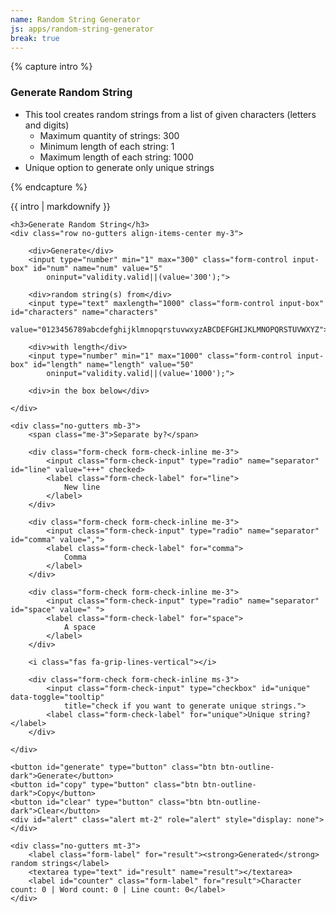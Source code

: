 ```yaml
---
name: Random String Generator
js: apps/random-string-generator
break: true
---
```


{% capture intro %}
### Generate Random String
<!--separator-->
- This tool creates random strings from a list of given characters (letters and digits)
    - Maximum quantity of strings: 300
    - Minimum length of each string: 1
    - Maximum length of each string: 1000
- Unique option to generate only unique strings
<!--separator-->
{% endcapture %}

<div class="tool-wrapper mb-4">
    {{ intro | markdownify }}
</div>

<div class="tool-wrapper">

    <h3>Generate Random String</h3>
    <div class="row no-gutters align-items-center my-3">

        <div>Generate</div>
        <input type="number" min="1" max="300" class="form-control input-box" id="num" name="num" value="5"
            oninput="validity.valid||(value='300');">

        <div>random string(s) from</div>
        <input type="text" maxlength="1000" class="form-control input-box" id="characters" name="characters"
            value="0123456789abcdefghijklmnopqrstuvwxyzABCDEFGHIJKLMNOPQRSTUVWXYZ">

        <div>with length</div>
        <input type="number" min="1" max="1000" class="form-control input-box" id="length" name="length" value="50"
            oninput="validity.valid||(value='1000');">

        <div>in the box below</div>

    </div>

    <div class="no-gutters mb-3">
        <span class="me-3">Separate by?</span>

        <div class="form-check form-check-inline me-3">
            <input class="form-check-input" type="radio" name="separator" id="line" value="+++" checked>
            <label class="form-check-label" for="line">
                New line
            </label>
        </div>

        <div class="form-check form-check-inline me-3">
            <input class="form-check-input" type="radio" name="separator" id="comma" value=",">
            <label class="form-check-label" for="comma">
                Comma
            </label>
        </div>

        <div class="form-check form-check-inline me-3">
            <input class="form-check-input" type="radio" name="separator" id="space" value=" ">
            <label class="form-check-label" for="space">
                A space
            </label>
        </div>

        <i class="fas fa-grip-lines-vertical"></i>

        <div class="form-check form-check-inline ms-3">
            <input class="form-check-input" type="checkbox" id="unique" data-toggle="tooltip"
                title="check if you want to generate unique strings.">
            <label class="form-check-label" for="unique">Unique string?</label>
        </div>

    </div>

    <button id="generate" type="button" class="btn btn-outline-dark">Generate</button>
    <button id="copy" type="button" class="btn btn-outline-dark">Copy</button>
    <button id="clear" type="button" class="btn btn-outline-dark">Clear</button>
    <div id="alert" class="alert mt-2" role="alert" style="display: none"></div>

    <div class="no-gutters mt-3">
        <label class="form-label" for="result"><strong>Generated</strong> random strings</label>
        <textarea type="text" id="result" name="result"></textarea>
        <label id="counter" class="form-label" for="result">Character count: 0 | Word count: 0 | Line count: 0</label>
    </div>

</div>